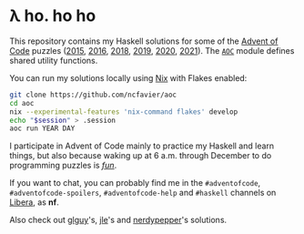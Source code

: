 # λ ho. ho ho

This repository contains my Haskell solutions for some of the [Advent of Code](https://adventofcode.com/) puzzles ([2015](https://github.com/ncfavier/aoc/tree/main/src/2015), [2016](https://github.com/ncfavier/aoc/tree/main/src/2016), [2018](https://github.com/ncfavier/aoc/tree/main/src/2018), [2019](https://github.com/ncfavier/aoc/tree/main/src/2019), [2020](https://github.com/ncfavier/aoc/tree/main/src/2020), [2021](https://github.com/ncfavier/aoc/tree/main/src/2021)). The [`AOC`](https://github.com/ncfavier/aoc/blob/main/src/AOC.hs) module defines shared utility functions.

You can run my solutions locally using [Nix](https://nixos.org) with Flakes enabled:

```bash
git clone https://github.com/ncfavier/aoc
cd aoc
nix --experimental-features 'nix-command flakes' develop
echo "$session" > .session
aoc run YEAR DAY
```

I participate in Advent of Code mainly to practice my Haskell and learn things, but also because waking up at 6 a.m. through December to do programming puzzles is [*fun*](http://dwarffortresswiki.org/index.php/DF2014:Losing).

If you want to chat, you can probably find me in the `#adventofcode`, `#adventofcode-spoilers`, `#adventofcode-help` and `#haskell` channels on [Libera](https://libera.chat/), as **nf**.

Also check out [glguy](https://github.com/glguy?tab=repositories&q=advent&type=source)'s, [jle](https://github.com/mstksg?tab=repositories&q=advent&type=source)'s and [nerdypepper](https://git.peppe.rs/fun/aoc/tree/)'s solutions.
